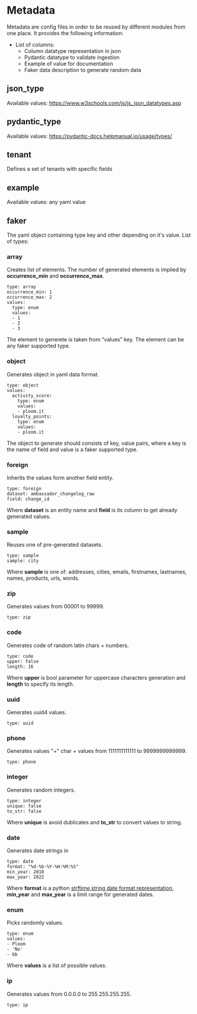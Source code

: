 # Metadata

Metadata are config files in order to be reused by different modules from one place. It provides the following information:

- List of columns:
  - Column datatype representation in json
  - Pydantic datatype to validate ingestion
  - Example of value for documentation
  - Faker data description to generate random data

## json_type

Available values: https://www.w3schools.com/js/js_json_datatypes.asp

## pydantic_type

Available values: https://pydantic-docs.helpmanual.io/usage/types/


## tenant

Defines a set of tenants with specific fields

## example

Available values: any yaml value

## faker

The yaml object containing type key and other depending on it's value. List of types:

### array
Creates list of elements. The number of generated elements is implied by **occurrence_min** and **occurrence_max**.
```
type: array
occurrence_min: 1
occurrence_max: 2
values:
  type: enum
  values:
  - 1
  - 2
  - 3
```
The element to generete is taken from "values" key. The element can be any faker supported type.

### object

Generates object in yaml data format.
```
type: object
values:
  activity_score:
    type: enum
    values:
    - ploom.it
  loyalty_points:
    type: enum
    values:
    - ploom.it
```
The object to generate should consists of key, value pairs, where a key is the name of field and value is a faker supported type.

### foreign

Inherits the values form another field entity.
```
type: foreign
dataset: ambassador_changelog_raw
field: change_id
```
Where **dataset** is an entity name and **field** is its column to get already generated values.

### sample

Reuses one of pre-generated datasets.
```
type: sample
sample: city
```
Where **sample** is one of: addresses, cities, emails, firstnames, lastnames, names, products, urls, words.

### zip

Generates values from 00001 to 99999.
```
type: zip
```

### code

Generates code of random latin chars + numbers.
```
type: code
upper: false
length: 16
```
Where **upper** is bool parameter for uppercase characters generation and **length** to specify its length.


### uuid

Generates uuid4 values.
```
type: uuid
```

### phone

Generates values "+" char + values from 1111111111111 to 9999999999999.
```
type: phone
```

### integer

Generates random integers.
```
type: integer
unique: false
to_str: false
```
Where **unique** is avoid dublicates and **to_str** to convert values to string.


### date

Generates date strings in
```
type: date
format: "%d-%b-%Y-%H:%M:%S"
min_year: 2018
max_year: 2022
```
Where **format** is a python [strftime string date format representation](https://docs.python.org/3/library/datetime.html#strftime-and-strptime-behavior), **min_year** and **max_year** is a limit range for generated dates.

### enum

Picks randomly values.
```
type: enum
values:
- Ploom
- 'No'
- bb
```
Where **values** is a list of possible values.


### ip

Generates values from 0.0.0.0 to 255.255.255.255.
```
type: ip
```



